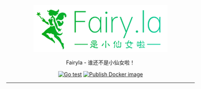 <p align="center">
  <a href="https://is.fairyla.com">
    <img src="material/logo.png" alt="fairyla" width="360">
  </a>
</p>
<p align="center">
  Fairyla - 谁还不是小仙女啦！
</p>
<p align="center">
  <a href="https://github.com/staugur/fairyla/actions/workflows/test.yml"><img src="https://github.com/staugur/fairyla/actions/workflows/test.yml/badge.svg" alt="Go test"></a>
  <a href="https://hub.docker.com/r/staugur/fairyla"><img src="https://github.com/staugur/fairyla/actions/workflows/publish.yml/badge.svg" alt="Publish Docker image"></a>
</p>

---

